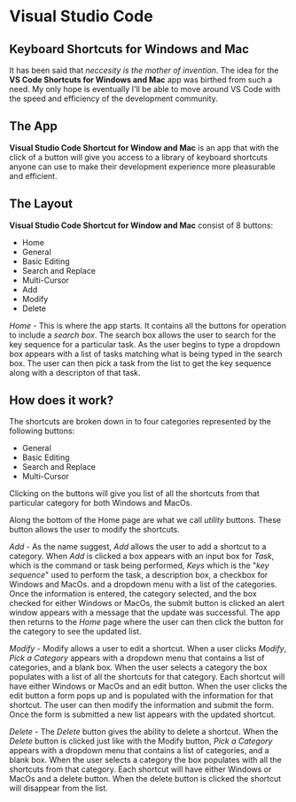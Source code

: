 # Visual Studio Code
## Keyboard Shortcuts for Windows and Mac

It has been said that *neccesity is the mother of invention*. The idea for the **VS Code Shortcuts for Windows and Mac** app was birthed from such a need. My only hope is eventually I'll be able to move around VS Code with the speed and efficiency of the development community.

## The App

**Visual Studio Code Shortcut for Window and Mac** is an app that with the click of a button will give you access to a library of keyboard shortcuts anyone can use to make their development experience more pleasurable and efficient.

## The Layout
**Visual Studio Code Shortcut for Window and Mac** consist of 8 buttons:
- Home
- General
- Basic Editing
- Search and Replace
- Multi-Cursor
- Add
- Modify
- Delete

*Home* - This is where the app starts. It contains all the buttons for operation to include a *search box*. The search box allows the user to search for the key sequence for a particular task. As the user begins to type a dropdown box appears with a list of tasks matching what is being typed in the search box.  The user can then pick a task from the list to get the key sequence along with a descripton of that task. 

## How does it work?
The shortcuts are broken down in to four categories represented by the following buttons:

- General 
- Basic Editing
- Search and Replace
- Multi-Cursor

Clicking on the buttons will give you list of all the shortcuts from that particular category for both Windows and MacOs.

Along the bottom of the Home page are what we call *utility* buttons. These button allows the user to modify the shortcuts.

*Add* - As the name suggest, *Add* allows the user to add a shortcut to a category. When *Add* is clicked a box appears with an input box for *Task*, which is the command or task being performed, *Keys* which is the "*key sequence*" used to perform the task, a description box, a checkbox for Windows and MacOs. and a dropdown menu with a list of the categories. Once the information is entered, the category selected, and the box checked for either Windows or MacOs, the submit button is clicked an alert window appears with a message that the update was successful. The app then returns to the *Home* page where the user can then click the button for the category to see the updated list.

*Modify* - Modify allows a user to edit a shortcut. When a user clicks *Modify*, *Pick a Category* appears with a dropdown menu that contains a list of categories, and a blank box. When the user selects a category the box populates with a list of all the shortcuts for that category. Each shortcut will have either Windows or MacOs and an edit button. When the user clicks the edit button a form pops up and is populated with the information for that shortcut. The user can then modify the information and submit the form. Once the form is submitted a new list appears with the updated shortcut. 

*Delete* - The *Delete* button gives the ability to delete a shortcut. When the *Delete* button is clicked just like with the Modify button, *Pick a Category* appears with a dropdown menu that contains a list of categories, and a blank box. When the user selects a category the box populates with all the shortcuts from that category. Each shortcut will have either Windows or MacOs and a delete button. When the delete button is clicked the shortcut will disappear from the list.









